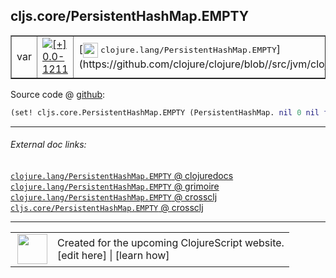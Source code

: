 ## cljs.core/PersistentHashMap.EMPTY



 <table border="1">
<tr>
<td>var</td>
<td><a href="https://github.com/cljsinfo/cljs-api-docs/tree/0.0-1211"><img valign="middle" alt="[+] 0.0-1211" title="Added in 0.0-1211" src="https://img.shields.io/badge/+-0.0--1211-lightgrey.svg"></a> </td>
<td>
[<img height="24px" valign="middle" src="http://i.imgur.com/1GjPKvB.png"> <samp>clojure.lang/PersistentHashMap.EMPTY</samp>](https://github.com/clojure/clojure/blob//src/jvm/clojure/lang/PersistentHashMap.java)
</td>
</tr>
</table>









Source code @ [github](https://github.com/clojure/clojurescript/blob/r2277/src/cljs/cljs/core.cljs#L5518):

```clj
(set! cljs.core.PersistentHashMap.EMPTY (PersistentHashMap. nil 0 nil false nil 0))
```

<!--
Repo - tag - source tree - lines:

 <pre>
clojurescript @ r2277
└── src
    └── cljs
        └── cljs
            └── <ins>[core.cljs:5518](https://github.com/clojure/clojurescript/blob/r2277/src/cljs/cljs/core.cljs#L5518)</ins>
</pre>

-->

---



###### External doc links:

[`clojure.lang/PersistentHashMap.EMPTY` @ clojuredocs](http://clojuredocs.org/clojure.lang/PersistentHashMap.EMPTY)<br>
[`clojure.lang/PersistentHashMap.EMPTY` @ grimoire](http://conj.io/store/v1/org.clojure/clojure/1.7.0-beta3/clj/clojure.lang/PersistentHashMap.EMPTY/)<br>
[`clojure.lang/PersistentHashMap.EMPTY` @ crossclj](http://crossclj.info/fun/clojure.lang/PersistentHashMap.EMPTY.html)<br>
[`cljs.core/PersistentHashMap.EMPTY` @ crossclj](http://crossclj.info/fun/cljs.core.cljs/PersistentHashMap.EMPTY.html)<br>

---

 <table>
<tr><td>
<img valign="middle" align="right" width="48px" src="http://i.imgur.com/Hi20huC.png">
</td><td>
Created for the upcoming ClojureScript website.<br>
[edit here] | [learn how]
</td></tr></table>

[edit here]:https://github.com/cljsinfo/cljs-api-docs/blob/master/cljsdoc/cljs.core/PersistentHashMapDOTEMPTY.cljsdoc
[learn how]:https://github.com/cljsinfo/cljs-api-docs/wiki/cljsdoc-files

<!--

This information was too distracting to show to readers, but I'll leave it
commented here since it is helpful to:

- pretty-print the data used to generate this document
- and show how to retrieve that data



The API data for this symbol:

```clj
{:ns "cljs.core",
 :name "PersistentHashMap.EMPTY",
 :history [["+" "0.0-1211"]],
 :parent-type "PersistentHashMap",
 :type "var",
 :full-name-encode "cljs.core/PersistentHashMapDOTEMPTY",
 :source {:code "(set! cljs.core.PersistentHashMap.EMPTY (PersistentHashMap. nil 0 nil false nil 0))",
          :title "Source code",
          :repo "clojurescript",
          :tag "r2277",
          :filename "src/cljs/cljs/core.cljs",
          :lines [5518]},
 :full-name "cljs.core/PersistentHashMap.EMPTY",
 :clj-symbol "clojure.lang/PersistentHashMap.EMPTY"}

```

Retrieve the API data for this symbol:

```clj
;; from Clojure REPL
(require '[clojure.edn :as edn])
(-> (slurp "https://raw.githubusercontent.com/cljsinfo/cljs-api-docs/catalog/cljs-api.edn")
    (edn/read-string)
    (get-in [:symbols "cljs.core/PersistentHashMap.EMPTY"]))
```

-->
